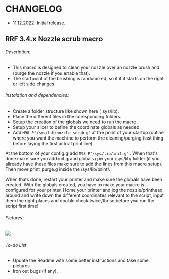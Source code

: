 # CHANGELOG
- 11.12.2022: Initial release.

## RRF 3.4.x Nozzle scrub macro

###### Description:
- This macro is designed to clean your nozzle over an nozzle brush and (purge the nozzle if you enable that).
- The startpoint of the brushing is randomized, so if if it starts on the right or left side changes.

###### Instalation and dependencies:
- Create a folder structure like shown here ( sys/lib).
- Place the different files in the coresponding folders.
- Setup the creation of the globals we need to run the macro.
- Setup your slicer to define the coordinate globals as needed.
- Add `M98 P"/sys/lib/nozzle_scrub.g"` at the point of your startup routine where you want the machine to perform the cleaning/purging (last thing before laying the first actual print line). 

At the bottom of your config.g add `M98 P"/sys/lib/init.g"` . 
When that's done make sure you add init.g and globals.g in your /sys/lib/ folder (if you allready have these files make sure to add the lines from this macro setup).
Then move print_purge.g inside the /sys/lib/print/.

When thats done, restart your printer and make sure the globals have been created.
With the globals created, you have to make your macro is configured for your printer. Home your printer and jog the nozzle/printhead around and write down the different coordinates relevant to the script, input them the right places and double check twice/thrise before you run the script first time!

###### Pictures:
![](./pics/.png)

###### To-do List
- Update the Readme with some better instructions and take some pictures.
- Iron out bugs (if any).